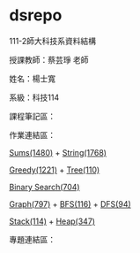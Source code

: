 # dsrepo

111-2師大科技系資料結構

授課教師：蔡芸琤 老師

姓名：楊士寬

系級：科技114

課程筆記區：

作業連結區：
<p><a href="https://youtu.be/a6e3RKH_-EQ" target="_blank">Sums(1480)</a> + <a href="https://youtu.be/8WlwksyAuc8" target="_blank">String(1768)</a></p>
<p><a href="https://youtu.be/F0nXjNr73rc" target="_blank">Greedy(1221)</a> + <a href="https://youtu.be/0nYuMowCBYg" target="_blank">Tree(110)</a></p>
<p><a href="https://youtu.be/a6e3RKH_-EQ" target="_blank">Binary Search(704)</a></p>
<p><a href="https://youtu.be/a6e3RKH_-EQ" target="_blank">Graph(797)</a> + <a href="https://youtu.be/a6e3RKH_-EQ" target="_blank">BFS(116)</a> + <a href="https://youtu.be/a6e3RKH_-EQ" target="_blank">DFS(94)</a></p>
<p><a href="https://youtu.be/a6e3RKH_-EQ" target="_blank">Stack(114)</a> + <a href="https://youtu.be/a6e3RKH_-EQ" target="_blank">Heap(347)</a></p>

專題連結區：
